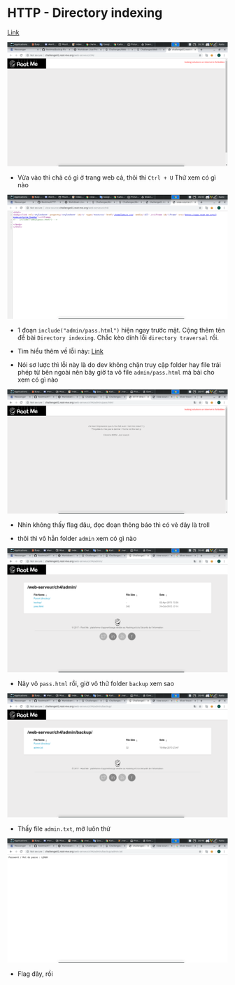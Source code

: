 # HTTP - Directory indexing

[Link](http://challenge01.root-me.org/web-serveur/ch4/)

![home](image/home.png)

- Vừa vào thì chả có gì ở trang web cả, thôi thì `Ctrl + U` Thử xem có gì nào

![u](image/u.png)

- 1 đoạn `include("admin/pass.html")` hiện ngay trước mặt. Cộng thêm tên đề bài `Directory indexing`. Chắc kèo dính lỗi `directory traversal` rồi.

- Tìm hiểu thêm về lỗi này: [Link](https://www.google.com/amp/s/securitydaily.net/tan-cong-directory-traversal-la-gi/amp/)


- Nói sơ lược thì lỗi này là do dev không chặn truy cập folder hay file trái phép từ bên ngoài nên bây giờ ta vô file `admin/pass.html` mà bài cho xem có gì nào

![troll](image/troll.png)

- Nhìn không thấy flag đâu, đọc đoạn thông báo thì có vẻ đây là troll

- thôi thì vô hẳn folder `admin` xem có gì nào

![admin](image/admin.png)

- Nãy vô `pass.html` rồi, giờ vô thử folder `backup` xem sao

![bac](image/bac.png)

- Thấy file `admin.txt`, mở luôn thử

![flag](image/flag.png)

- Flag đây, rồi
